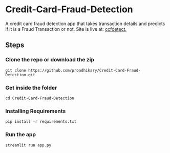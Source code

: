 # Credit-Card-Fraud-Detection
A credit card fraud detection app that takes transaction details and predicts if it is a Fraud Transaction or not. Site is live at: [ccfdetect.](https://ccfdetect.streamlit.app/)

## Steps
### Clone the repo or download the zip
```
git clone https://github.com/proadhikary/Credit-Card-Fraud-Detection.git
```

### Get inside the folder
```
cd Credit-Card-Fraud-Detection
```

### Installing Requirements
```
pip install -r requirements.txt
```

### Run the app
```
streamlit run app.py
```
